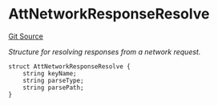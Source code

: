 # AttNetworkResponseResolve
[Git Source](https://github.com/primus-labs/zkTLS-contracts/blob/598ebb1789581520b0b29d02a686bfae9b7ffe60/src/IPrimusZKTLS.sol)

*Structure for resolving responses from a network request.*


```solidity
struct AttNetworkResponseResolve {
    string keyName;
    string parseType;
    string parsePath;
}
```

